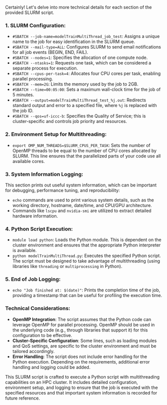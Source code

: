 Certainly! Let's delve into more technical details for each section of the provided SLURM script.

### 1. SLURM Configuration:

- `#SBATCH --job-name=modelTrainMultiThread_job_test`: Assigns a unique name to the job for easy identification in the SLURM queue.
- `#SBATCH --mail-type=ALL`: Configures SLURM to send email notifications for all job events (BEGIN, END, FAIL).
- `#SBATCH --nodes=1`: Specifies the allocation of one compute node.
- `#SBATCH --ntasks=1`: Requests one task, which can be considered a separate process for execution.
- `#SBATCH --cpus-per-task=4`: Allocates four CPU cores per task, enabling parallel processing.
- `#SBATCH --mem=2G`: Limits the memory used by the job to 2GB.
- `#SBATCH --time=00:05:00`: Sets a maximum wall-clock time for the job of 5 minutes.
- `#SBATCH --output=modelTrainMultiThread_test_%j.out`: Redirects standard output and error to a specified file, where `%j` is replaced with the job ID.
- `#SBATCH --qos=uf-iccc-b`: Specifies the Quality of Service; this is cluster-specific and controls job priority and resources.

### 2. Environment Setup for Multithreading:

- `export OMP_NUM_THREADS=$SLURM_CPUS_PER_TASK`: Sets the number of OpenMP threads to be equal to the number of CPU cores allocated by SLURM. This line ensures that the parallelized parts of your code use all available cores.

### 3. System Information Logging:

This section prints out useful system information, which can be important for debugging, performance tuning, and reproducibility:
- `echo` commands are used to print various system details, such as the working directory, hostname, date/time, and CPU/GPU architecture.
- Commands like `lscpu` and `nvidia-smi` are utilized to extract detailed hardware information.

### 4. Python Script Execution:

- `module load python`: Loads the Python module. This is dependent on the cluster environment and ensures that the appropriate Python interpreter is available.
- `python modelTrainMultiThread.py`: Executes the specified Python script. The script must be designed to take advantage of multithreading (using libraries like `threading` or `multiprocessing` in Python).

### 5. End of Job Logging:

- `echo "Job finished at: $(date)"`: Prints the completion time of the job, providing a timestamp that can be useful for profiling the execution time.

### Technical Considerations:
- **OpenMP Integration**: The script assumes that the Python code can leverage OpenMP for parallel processing. OpenMP should be used in the underlying code (e.g., through libraries that support it) for this configuration to be effective.
- **Cluster-Specific Configuration**: Some lines, such as loading modules and QoS settings, are specific to the cluster environment and must be tailored accordingly.
- **Error Handling**: The script does not include error handling for the Python execution. Depending on the requirements, additional error handling and logging could be added.

This SLURM script is crafted to execute a Python script with multithreading capabilities on an HPC cluster. It includes detailed configuration, environment setup, and logging to ensure that the job is executed with the specified resources and that important system information is recorded for future reference.